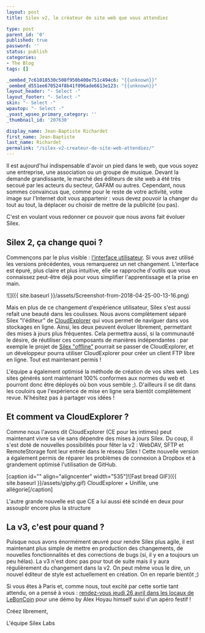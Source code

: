 ```yaml
---
layout: post
title: Silex v2, le créateur de site web que vous attendiez

type: post
parent_id: '0'
published: true
password: ''
status: publish
categories:
- The Blog
tags: []

_oembed_7c61018530c508f950b400e751c494c6: "{{unknown}}"
_oembed_d551ee670524f8b41f096ade6613e123: "{{unknown}}"
layout_header: "- Select -"
layout_footer: "- Select -"
skin: "- Select -"
wpautop: "- Select -"
_yoast_wpseo_primary_category: ''
_thumbnail_id: '207630'

display_name: Jean-Baptiste Richardet
first_name: Jean-Baptiste
last_name: Richardet
permalink: "/silex-v2-createur-de-site-web-attendiez/"
---
```


Il est aujourd'hui indispensable d'avoir un pied dans le web, que vous soyez une entreprise, une association ou un groupe de musique. Devant la demande grandissante, le marché des éditeurs de site web a été très secoué par les acteurs du secteur, GAFAM ou autres. Cependant, nous sommes convaincus que, comme pour le reste de votre activité, votre image sur l'Internet doit vous appartenir
: vous devez pouvoir la changer du tout au tout, la déplacer ou choisir de mettre de la publicité (ou pas).

C'est en voulant vous redonner ce pouvoir que nous avons fait évoluer Silex.

Silex 2, ça change quoi ?
-------------------------

Commençons par le plus visible
: [l'interface utilisateur](https://github.com/silexlabs/Silex/wiki/Editor-UI). Si vous avez utilisé les versions précédentes, vous remarquerez un net changement. L'interface est épuré, plus claire et plus intuitive, elle se rapproche d'outils que vous connaissez peut-être déjà pour vous simplifier l'apprentissage et la prise en main.

![]({{ site.baseurl }}/assets/Screenshot-from-2018-04-25-00-13-16.png)

Mais en plus de ce changement d'expérience utilisateur, Silex s'est aussi refait une beauté dans les coulisses. Nous avons complètement séparé Silex "l'éditeur" de [CloudExplorer](https://github.com/silexlabs/CloudExplorer2) qui vous permet de naviguer dans vos stockages en ligne. Ainsi, les deux peuvent évoluer librement, permettant des mises à jours plus fréquentes. Cela permettra aussi, si la communauté le désire, de réutiliser ces composants de manières indépendantes
: par exemple le projet de [Silex "offline"](https://github.com/silexlabs/Silex/releases) pourrait se passer de CloudExplorer, et un développeur pourra utiliser CloudExplorer pour créer un client FTP libre en ligne. Tout est maintenant permis !

L'équipe a également optimisé la méthode de création de vos sites web. Les sites générés sont maintenant 100% conformes aux normes du web et pourront donc être déployés où bon vous semble ;). D'ailleurs il se dit dans les couloirs que l'expérience de mise en ligne sera bientôt complètement revue. N'hésitez pas à partager vos idées !

Et comment va CloudExplorer ?
-----------------------------

Comme nous l'avons dit CloudExplorer (CE pour les intimes) peut maintenant vivre sa vie sans dépendre des mises à jours Silex. Du coup, il s'est doté de nouvelles possibilités pour fêter la v2
: WebDAV, SFTP et RemoteStorage font leur entrée dans le réseau Silex ! Cette nouvelle version a également permis de réparer les problèmes de connexion à Dropbox et à grandement optimisé l'utilisation de GitHub.

[caption id="" align="aligncenter" width="535"]![Fast bread GIF]({{ site.baseurl }}/assets/giphy.gif) CloudExplorer + Unifile, une allégorie[/caption]

L'autre grande nouvelle est que CE a lui aussi été scindé en deux pour assouplir encore plus la structure


La v3, c'est pour quand ?
-------------------------

Puisque nous avons énormément œuvré pour rendre Silex plus agile, il est maintenant plus simple de mettre en production des changements, de nouvelles fonctionnalités et des corrections de bugs (si, il y en a toujours un peu hélas). La v3 n'est donc pas pour tout de suite mais il y aura régulièrement du changement dans la v2. On peut même vous le dire, un nouvel éditeur de style est actuellement en création. On en reparle bientôt ;)

Si vous êtes à Paris et, comme nous, tout excité par cette sortie tant attendu, on a pensé à vous
: [rendez-vous jeudi 26 avril dans les locaux de LeBonCoin](https://www.silexlabs.org/event/50eme-apero-open-source-de-silex-labs/) pour une démo by Alex Hoyau himself suivi d'un apéro festif !

Créez librement,

L'équipe Silex Labs